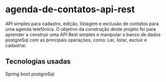 # agenda-de-contatos-api-rest
API simples para cadastro, edição, listagem e exclusão de contatos para uma agenda telefônica.
O objetivo da construção deste projeto foi para aprender a construir uma API Rest simples e manipular o banco de dados postgreSql com as principais operações, como:
Ler, listar, excluir e cadastrar.
## Tecnologias usadas
Spring boot
postgreSql
